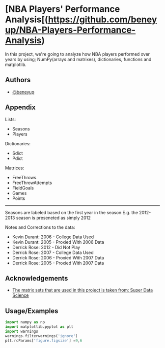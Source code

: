 # [NBA Players' Performance Analysis[(https://github.com/beneyup/NBA-Players-Performance-Analysis)

In this project, we're going to analyze how NBA players performed over years
by using; NumPy(arrays and matrixes), dictionaries, functions and matplotlib.


## Authors

- [@beneyup](https://www.github.com/beneyup)



## Appendix

Lists:
 - Seasons
 - Players

Dictionaries:
 - Sdict
 - Pdict

Matrices:
 - FreeThrows
 - FreeThrowAttempts
 - FieldGoals
 - Games
 - Points

---

Seasons are labeled based on the first year in the season
E.g. the 2012-2013 season is preseneted as simply 2012

Notes and Corrections to the data:
 - Kevin Durant: 2006 - College Data Used
 - Kevin Durant: 2005 - Proxied With 2006 Data
 - Derrick Rose: 2012 - Did Not Play
 - Derrick Rose: 2007 - College Data Used
 - Derrick Rose: 2006 - Proxied With 2007 Data
 - Derrick Rose: 2005 - Proxied With 2007 Data
## Acknowledgements

 - [The matrix sets that are used in this project is taken from: Super Data Science](https://www.superdatascience.com)



## Usage/Examples

```python
import numpy as np
import matplotlib.pyplot as plt
import warnings
warnings.filterwarnings('ignore')
plt.rcParams['figure.figsize'] =9,6

```

